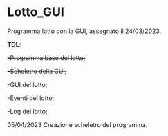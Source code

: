 # Lotto_GUI
Programma lotto con la GUI, assegnato il 24/03/2023.

**TDL**: 

~~-Programma base del lotto;~~

~~-Scheletro della GUI;~~

-GUI del lotto;

-Eventi del lotto;

-Log del lotto;

05/04/2023
Creazione scheletro del programma.
